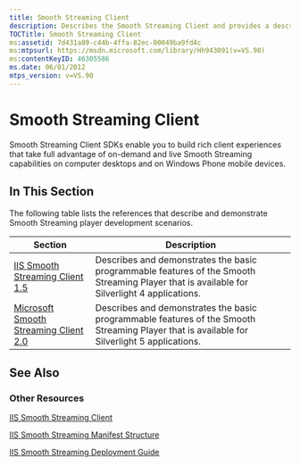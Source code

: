 ```yaml
---
title: Smooth Streaming Client
description: Describes the Smooth Streaming Client and provides a description for the IIS Smooth Streaming Client 1.5 and Microsoft Smooth Streaming Client 2.0.
TOCTitle: Smooth Streaming Client
ms:assetid: 7d431a89-c44b-4ffa-82ec-00049ba9fd4c
ms:mtpsurl: https://msdn.microsoft.com/library/Hh943091(v=VS.90)
ms:contentKeyID: 46305586
ms.date: 06/01/2012
mtps_version: v=VS.90
---
```


# Smooth Streaming Client

Smooth Streaming Client SDKs enable you to build rich client experiences that take full advantage of on-demand and live Smooth Streaming capabilities on computer desktops and on Windows Phone mobile devices.

## In This Section

The following table lists the references that describe and demonstrate Smooth Streaming player development scenarios.

|Section|Description|
|--- |--- |
|[IIS Smooth Streaming Client 1.5](microsoft-smooth-streaming-client-2-0.md)|Describes and demonstrates the basic programmable features of the Smooth Streaming Player that is available for Silverlight 4 applications.|
|[Microsoft Smooth Streaming Client 2.0](https://go.microsoft.com/fwlink/?linkid=247635)|Describes and demonstrates the basic programmable features of the Smooth Streaming Player that is available for Silverlight 5 applications.|

## See Also

### Other Resources

[IIS Smooth Streaming Client](https://go.microsoft.com/fwlink/?linkid=247904)

[IIS Smooth Streaming Manifest Structure](https://go.microsoft.com/fwlink/?linkid=247633)

[IIS Smooth Streaming Deployment Guide](https://go.microsoft.com/fwlink/?linkid=181836)
